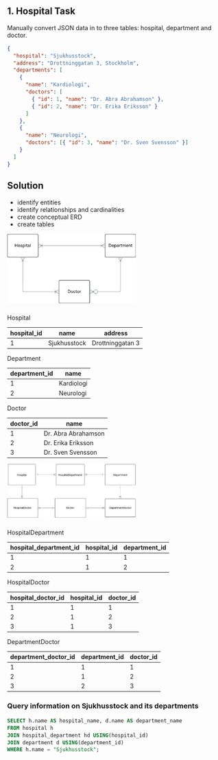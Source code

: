 ## 1. Hospital Task

Manually convert JSON data in to three tables: hospital, department and doctor.

```json
{
  "hospital": "Sjukhusstock",
  "address": "Drottninggatan 3, Stockholm",
  "departments": [
    {
      "name": "Kardiologi",
      "doctors": [
        { "id": 1, "name": "Dr. Abra Abrahamson" },
        { "id": 2, "name": "Dr. Erika Eriksson" }
      ]
    },
    {
      "name": "Neurologi",
      "doctors": [{ "id": 3, "name": "Dr. Sven Svensson" }]
    }
  ]
}
```

## Solution

- identify entities
- identify relationships and cardinalities
- create conceptual ERD
- create tables

<img src="../assets/initial_conceptual_model.png" width =300>

###

Hospital

| hospital_id | name         | address          |
| ----------- | ------------ | ---------------- |
| 1           | Sjukhusstock | Drottninggatan 3 |

Department

| department_id | name       |
| ------------- | ---------- |
| 1             | Kardiologi |
| 2             | Neurologi  |

Doctor

| doctor_id | name                |
| --------- | ------------------- |
| 1         | Dr. Abra Abrahamson |
| 2         | Dr. Erika Eriksson  |
| 3         | Dr. Sven Svensson   |

<img src="../assets/conceptual_hospital.png" width =300>

###

HospitalDepartment

| hospital_department_id | hospital_id | department_id |
| ---------------------- | ----------- | ------------- |
| 1                      | 1           | 1             |
| 2                      | 1           | 2             |

HospitalDoctor

| hospital_doctor_id | hospital_id | doctor_id |
| ------------------ | ----------- | --------- |
| 1                  | 1           | 1         |
| 2                  | 1           | 2         |
| 3                  | 1           | 3         |

DepartmentDoctor

| department_doctor_id | department_id | doctor_id |
| -------------------- | ------------- | --------- |
| 1                    | 1             | 1         |
| 2                    | 1             | 2         |
| 3                    | 2             | 3         |

### Query information on Sjukhusstock and its departments

```SQL
SELECT h.name AS hospital_name, d.name AS department_name
FROM hospital h
JOIN hospital_department hd USING(hospital_id)
JOIN department d USING(department_id)
WHERE h.name = "Sjukhusstock";
```
